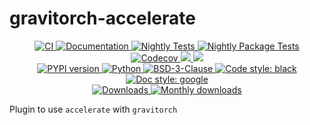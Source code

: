 # gravitorch-accelerate

<p align="center">
    <a href="https://github.com/durandtibo/gravitorch-accelerate/actions">
        <img alt="CI" src="https://github.com/durandtibo/gravitorch-accelerate/workflows/CI/badge.svg">
    </a>
    <a href="https://durandtibo.github.io/gravitorch-accelerate/">
        <img alt="Documentation" src="https://github.com/durandtibo/gravitorch-accelerate/workflows/Documentation/badge.svg">
    </a>
    <a href="https://github.com/durandtibo/gravitorch-accelerate/actions">
        <img alt="Nightly Tests" src="https://github.com/durandtibo/gravitorch-accelerate/workflows/Nightly%20Tests/badge.svg">
    </a>
    <a href="https://github.com/durandtibo/gravitorch-accelerate/actions">
        <img alt="Nightly Package Tests" src="https://github.com/durandtibo/gravitorch-accelerate/workflows/Nightly%20Package%20Tests/badge.svg">
    </a>
    <br/>
    <a href="https://codecov.io/gh/durandtibo/gravitorch-accelerate">
        <img alt="Codecov" src="https://codecov.io/gh/durandtibo/gravitorch-accelerate/branch/main/graph/badge.svg">
    </a>
    <a href="https://codeclimate.com/github/durandtibo/gravitorch-accelerate/maintainability">
        <img src="https://api.codeclimate.com/v1/badges/83ebb50e6c6f67b0570d/maintainability" />
    </a>
    <a href="https://codeclimate.com/github/durandtibo/gravitorch-accelerate/test_coverage">
        <img src="https://api.codeclimate.com/v1/badges/83ebb50e6c6f67b0570d/test_coverage" />
    </a>
    <br/>
    <a href="https://pypi.org/project/gtaccelerate/">
        <img alt="PYPI version" src="https://img.shields.io/pypi/v/gravitorch-accelerate">
    </a>
    <a href="https://pypi.org/project/gtaccelerate/">
        <img alt="Python" src="https://img.shields.io/pypi/pyversions/gravitorch-accelerate.svg">
    </a>
    <a href="https://opensource.org/licenses/BSD-3-Clause">
        <img alt="BSD-3-Clause" src="https://img.shields.io/pypi/l/gtaccelerate">
    </a>
    <a href="https://github.com/psf/black">
        <img  alt="Code style: black" src="https://img.shields.io/badge/code%20style-black-000000.svg">
    </a>
    <a href="https://google.github.io/styleguide/pyguide.html#s3.8-comments-and-docstrings">
        <img  alt="Doc style: google" src="https://img.shields.io/badge/%20style-google-3666d6.svg">
    </a>
    <br/>
    <a href="https://pepy.tech/project/gtaccelerate">
        <img  alt="Downloads" src="https://static.pepy.tech/badge/gtaccelerate">
    </a>
    <a href="https://pepy.tech/project/gtaccelerate">
        <img  alt="Monthly downloads" src="https://static.pepy.tech/badge/gtaccelerate/month">
    </a>
    <br/>
</p>

Plugin to use `accelerate` with `gravitorch`
